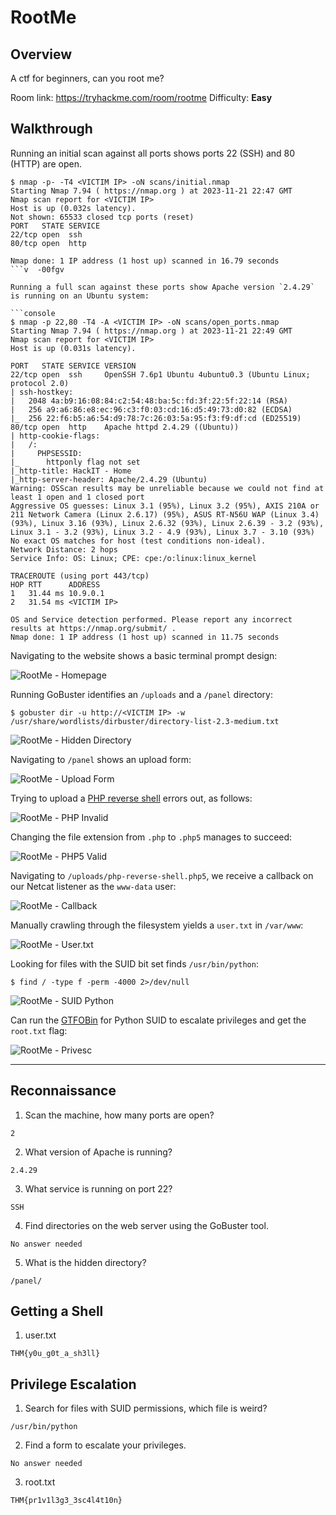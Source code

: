 # RootMe
## Overview

A ctf for beginners, can you root me?

Room link: https://tryhackme.com/room/rootme
Difficulty: **Easy**

## Walkthrough

Running an initial scan against all ports shows ports 22 (SSH) and 80 (HTTP) are open.

```console
$ nmap -p- -T4 <VICTIM IP> -oN scans/initial.nmap
Starting Nmap 7.94 ( https://nmap.org ) at 2023-11-21 22:47 GMT
Nmap scan report for <VICTIM IP>
Host is up (0.032s latency).
Not shown: 65533 closed tcp ports (reset)
PORT   STATE SERVICE
22/tcp open  ssh
80/tcp open  http

Nmap done: 1 IP address (1 host up) scanned in 16.79 seconds
```v  -00fgv

Running a full scan against these ports show Apache version `2.4.29` is running on an Ubuntu system:

```console
$ nmap -p 22,80 -T4 -A <VICTIM IP> -oN scans/open_ports.nmap
Starting Nmap 7.94 ( https://nmap.org ) at 2023-11-21 22:49 GMT
Nmap scan report for <VICTIM IP>
Host is up (0.031s latency).

PORT   STATE SERVICE VERSION
22/tcp open  ssh     OpenSSH 7.6p1 Ubuntu 4ubuntu0.3 (Ubuntu Linux; protocol 2.0)
| ssh-hostkey: 
|   2048 4a:b9:16:08:84:c2:54:48:ba:5c:fd:3f:22:5f:22:14 (RSA)
|   256 a9:a6:86:e8:ec:96:c3:f0:03:cd:16:d5:49:73:d0:82 (ECDSA)
|_  256 22:f6:b5:a6:54:d9:78:7c:26:03:5a:95:f3:f9:df:cd (ED25519)
80/tcp open  http    Apache httpd 2.4.29 ((Ubuntu))
| http-cookie-flags: 
|   /: 
|     PHPSESSID: 
|_      httponly flag not set
|_http-title: HackIT - Home
|_http-server-header: Apache/2.4.29 (Ubuntu)
Warning: OSScan results may be unreliable because we could not find at least 1 open and 1 closed port
Aggressive OS guesses: Linux 3.1 (95%), Linux 3.2 (95%), AXIS 210A or 211 Network Camera (Linux 2.6.17) (95%), ASUS RT-N56U WAP (Linux 3.4) (93%), Linux 3.16 (93%), Linux 2.6.32 (93%), Linux 2.6.39 - 3.2 (93%), Linux 3.1 - 3.2 (93%), Linux 3.2 - 4.9 (93%), Linux 3.7 - 3.10 (93%)
No exact OS matches for host (test conditions non-ideal).
Network Distance: 2 hops
Service Info: OS: Linux; CPE: cpe:/o:linux:linux_kernel

TRACEROUTE (using port 443/tcp)
HOP RTT      ADDRESS
1   31.44 ms 10.9.0.1
2   31.54 ms <VICTIM IP>

OS and Service detection performed. Please report any incorrect results at https://nmap.org/submit/ .
Nmap done: 1 IP address (1 host up) scanned in 11.75 seconds
```

Navigating to the website shows a basic terminal prompt design:

![RootMe - Homepage](tryhackmetryhackme/images/rootme_homepage.png)

Running GoBuster identifies an `/uploads` and a `/panel` directory:

```console
$ gobuster dir -u http://<VICTIM IP> -w /usr/share/wordlists/dirbuster/directory-list-2.3-medium.txt
```

![RootMe - Hidden Directory](tryhackmetryhackme/images/rootme_hidden_directory.png)

Navigating to `/panel` shows an upload form:

![RootMe - Upload Form](tryhackme/images/rootme_upload_form.png)

Trying to upload a [PHP reverse shell](https://github.com/pentestmonkey/php-reverse-shell) errors out, as follows:

![RootMe - PHP Invalid](tryhackme/images/rootme_php_invalid.png)

Changing the file extension from `.php` to `.php5` manages to succeed:

![RootMe - PHP5 Valid](tryhackme/images/rootme_php5_valid.png)

Navigating to `/uploads/php-reverse-shell.php5`, we receive a callback on our Netcat listener as the `www-data` user:

![RootMe - Callback](tryhackme/images/rootme_callback.png)

Manually crawling through the filesystem yields a `user.txt` in `/var/www`:

![RootMe - User.txt](tryhackme/images/rootme_user_txt.png)

Looking for files with the SUID bit set finds `/usr/bin/python`:

```console
$ find / -type f -perm -4000 2>/dev/null
```

![RootMe - SUID Python](tryhackme/images/rootme_setuid_python.png)

Can run the [GTFOBin](https://gtfobins.github.io/gtfobins/python/#suid) for Python SUID to escalate privileges and get the `root.txt` flag:

![RootMe - Privesc](tryhackme/images/rootme_privesc.png)

-----

## Reconnaissance

1. Scan the machine, how many ports are open?

```
2
```

2. What version of Apache is running?

```
2.4.29
```

3. What service is running on port 22?

```
SSH
```

4. Find directories on the web server using the GoBuster tool.

```
No answer needed
```

5. What is the hidden directory?

```
/panel/
```

## Getting a Shell

1. user.txt

```
THM{y0u_g0t_a_sh3ll}
```

## Privilege Escalation

1. Search for files with SUID permissions, which file is weird?

```
/usr/bin/python
```

2. Find a form to escalate your privileges.

```
No answer needed
```

3. root.txt

```
THM{pr1v1l3g3_3sc4l4t10n}
```